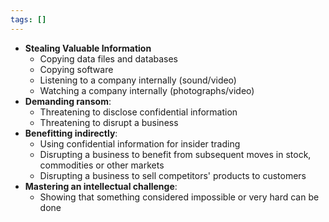 ```yaml
---
tags: []
---
```


- **Stealing Valuable Information**
	- Copying data files and databases
	- Copying software
	- Listening to a company internally (sound/video)
	- Watching a company internally (photographs/video)
- **Demanding ransom**:
	- Threatening to disclose confidential information
	- Threatening to disrupt a business
- **Benefitting indirectly**:
	- Using confidential information for insider trading
	- Disrupting a business to benefit from subsequent moves in stock, commodities or other markets
	- Disrupting a business to sell competitors' products to customers
- **Mastering an intellectual challenge**:
	- Showing that something considered impossible or very hard can be done